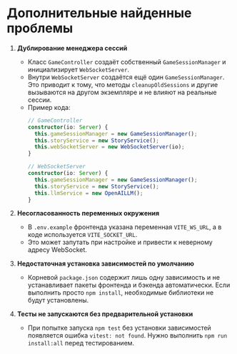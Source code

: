 # Дополнительные найденные проблемы

1. **Дублирование менеджера сессий**
   - Класс `GameController` создаёт собственный `GameSessionManager` и инициализирует `WebSocketServer`.
   - Внутри `WebSocketServer` создаётся ещё один `GameSessionManager`. Это приводит к тому, что методы `cleanupOldSessions` и другие вызываются на другом экземпляре и не влияют на реальные сессии.
   - Пример кода:
     ```ts
     // GameController
     constructor(io: Server) {
       this.gameSessionManager = new GameSessionManager();
       this.storyService = new StoryService();
       this.webSocketServer = new WebSocketServer(io);
     }
     ```
     ```ts
     // WebSocketServer
     constructor(io: Server) {
       this.gameSessionManager = new GameSessionManager();
       this.storyService = new StoryService();
       this.llmService = new OpenAILLM();
     }
     ```

2. **Несогласованность переменных окружения**
   - В `.env.example` фронтенда указана переменная `VITE_WS_URL`, а в коде используется `VITE_SOCKET_URL`.
   - Это может запутать при настройке и привести к неверному адресу WebSocket.

3. **Недостаточная установка зависимостей по умолчанию**
   - Корневой `package.json` содержит лишь одну зависимость и не устанавливает пакеты фронтенда и бэкенда автоматически. Если выполнить просто `npm install`, необходимые библиотеки не будут установлены.

4. **Тесты не запускаются без предварительной установки**
   - При попытке запуска `npm test` без установки зависимостей появляется ошибка `vitest: not found`. Нужно выполнить `npm run install:all` перед тестированием.
